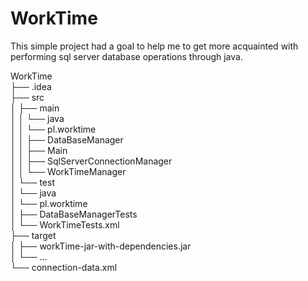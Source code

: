 # WorkTime
This simple project had a goal to help me to get more acquainted with performing sql server database operations through java. 

WorkTime <br/>
├── .idea <br/>
├── src <br/>
│   ├── main <br/>
│   │   └── java <br/>
│   │       └── pl.worktime <br/>
│   │           ├── DataBaseManager <br/>
│   │           ├── Main <br/>
│   │           ├── SqlServerConnectionManager <br/>
│   │           └── WorkTimeManager <br/>
│   └── test <br/>
│       └── java <br/>
│           └── pl.worktime <br/>
│               ├── DataBaseManagerTests <br/>
│               └── WorkTimeTests.xml <br/>
├── target <br/>
│   ├── workTime-jar-with-dependencies.jar <br/>
│   └── ... <br/>
└── connection-data.xml <br/>
